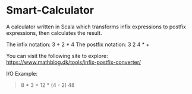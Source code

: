 # Smart-Calculator
A calculator written in Scala which transforms infix expressions to postfix expressions, then calculates the result.

The infix notation: 3 + 2 * 4
The postfix notation: 3 2 4 * +

You can visit the following site to explore: https://www.mathblog.dk/tools/infix-postfix-converter/

I/O Example:

> 8 * 3 + 12 * (4 - 2)
  48
